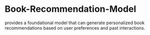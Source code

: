 # Book-Recommendation-Model
provides a foundational model that can generate personalized book recommendations based on user preferences and past interactions.
